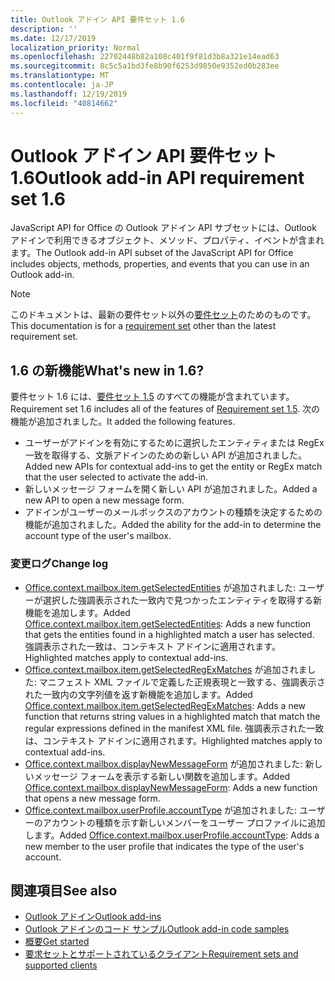 ```yaml
---
title: Outlook アドイン API 要件セット 1.6
description: ''
ms.date: 12/17/2019
localization_priority: Normal
ms.openlocfilehash: 22702448b82a108c401f9f81d3b8a321e14ead63
ms.sourcegitcommit: 8c5c5a1bd3fe8b90f6253d9850e9352ed0b283ee
ms.translationtype: MT
ms.contentlocale: ja-JP
ms.lasthandoff: 12/19/2019
ms.locfileid: "40814662"
---
```

# <a name="outlook-add-in-api-requirement-set-16"></a><span data-ttu-id="24473-102">Outlook アドイン API 要件セット 1.6</span><span class="sxs-lookup"><span data-stu-id="24473-102">Outlook add-in API requirement set 1.6</span></span>

<span data-ttu-id="24473-103">JavaScript API for Office の Outlook アドイン API サブセットには、Outlook アドインで利用できるオブジェクト、メソッド、プロパティ、イベントが含まれます。</span><span class="sxs-lookup"><span data-stu-id="24473-103">The Outlook add-in API subset of the JavaScript API for Office includes objects, methods, properties, and events that you can use in an Outlook add-in.</span></span>

> [!NOTE]
> <span data-ttu-id="24473-104">このドキュメントは、最新の要件セット以外の[要件セット](/office/dev/add-ins/reference/requirement-sets/outlook-api-requirement-sets)のためのものです。</span><span class="sxs-lookup"><span data-stu-id="24473-104">This documentation is for a [requirement set](/office/dev/add-ins/reference/requirement-sets/outlook-api-requirement-sets) other than the latest requirement set.</span></span>

## <a name="whats-new-in-16"></a><span data-ttu-id="24473-105">1.6 の新機能</span><span class="sxs-lookup"><span data-stu-id="24473-105">What's new in 1.6?</span></span>

<span data-ttu-id="24473-106">要件セット 1.6 には、[要件セット 1.5](../requirement-set-1.5/outlook-requirement-set-1.5.md) のすべての機能が含まれています。</span><span class="sxs-lookup"><span data-stu-id="24473-106">Requirement set 1.6 includes all of the features of [Requirement set 1.5](../requirement-set-1.5/outlook-requirement-set-1.5.md).</span></span> <span data-ttu-id="24473-107">次の機能が追加されました。</span><span class="sxs-lookup"><span data-stu-id="24473-107">It added the following features.</span></span>

- <span data-ttu-id="24473-108">ユーザーがアドインを有効にするために選択したエンティティまたは RegEx 一致を取得する、文脈アドインのための新しい API が追加されました。</span><span class="sxs-lookup"><span data-stu-id="24473-108">Added new APIs for contextual add-ins to get the entity or RegEx match that the user selected to activate the add-in.</span></span>
- <span data-ttu-id="24473-109">新しいメッセージ フォームを開く新しい API が追加されました。</span><span class="sxs-lookup"><span data-stu-id="24473-109">Added a new API to open a new message form.</span></span>
- <span data-ttu-id="24473-110">アドインがユーザーのメールボックスのアカウントの種類を決定するための機能が追加されました。</span><span class="sxs-lookup"><span data-stu-id="24473-110">Added the ability for the add-in to determine the account type of the user's mailbox.</span></span>

### <a name="change-log"></a><span data-ttu-id="24473-111">変更ログ</span><span class="sxs-lookup"><span data-stu-id="24473-111">Change log</span></span>

- <span data-ttu-id="24473-112">[Office.context.mailbox.item.getSelectedEntities](office.context.mailbox.item.md#methods) が追加されました: ユーザーが選択した強調表示された一致内で見つかったエンティティを取得する新機能を追加します。</span><span class="sxs-lookup"><span data-stu-id="24473-112">Added [Office.context.mailbox.item.getSelectedEntities](office.context.mailbox.item.md#methods): Adds a new function that gets the entities found in a highlighted match a user has selected.</span></span> <span data-ttu-id="24473-113">強調表示された一致は、コンテキスト アドインに適用されます。</span><span class="sxs-lookup"><span data-stu-id="24473-113">Highlighted matches apply to contextual add-ins.</span></span>
- <span data-ttu-id="24473-114">[Office.context.mailbox.item.getSelectedRegExMatches](office.context.mailbox.item.md#methods) が追加されました: マニフェスト XML ファイルで定義した正規表現と一致する、強調表示された一致内の文字列値を返す新機能を追加します。</span><span class="sxs-lookup"><span data-stu-id="24473-114">Added [Office.context.mailbox.item.getSelectedRegExMatches](office.context.mailbox.item.md#methods): Adds a new function that returns string values in a highlighted match that match the regular expressions defined in the manifest XML file.</span></span> <span data-ttu-id="24473-115">強調表示された一致は、コンテキスト アドインに適用されます。</span><span class="sxs-lookup"><span data-stu-id="24473-115">Highlighted matches apply to contextual add-ins.</span></span>
- <span data-ttu-id="24473-116">[Office.context.mailbox.displayNewMessageForm](office.context.mailbox.md#methods) が追加されました: 新しいメッセージ フォームを表示する新しい関数を追加します。</span><span class="sxs-lookup"><span data-stu-id="24473-116">Added [Office.context.mailbox.displayNewMessageForm](office.context.mailbox.md#methods): Adds a new function that opens a new message form.</span></span>
- <span data-ttu-id="24473-117">[Office.context.mailbox.userProfile.accountType](office.context.mailbox.userprofile.md#properties) が追加されました: ユーザーのアカウントの種類を示す新しいメンバーをユーザー プロファイルに追加します。</span><span class="sxs-lookup"><span data-stu-id="24473-117">Added [Office.context.mailbox.userProfile.accountType](office.context.mailbox.userprofile.md#properties): Adds a new member to the user profile that indicates the type of the user's account.</span></span>

## <a name="see-also"></a><span data-ttu-id="24473-118">関連項目</span><span class="sxs-lookup"><span data-stu-id="24473-118">See also</span></span>

- [<span data-ttu-id="24473-119">Outlook アドイン</span><span class="sxs-lookup"><span data-stu-id="24473-119">Outlook add-ins</span></span>](/outlook/add-ins/)
- [<span data-ttu-id="24473-120">Outlook アドインのコード サンプル</span><span class="sxs-lookup"><span data-stu-id="24473-120">Outlook add-in code samples</span></span>](https://developer.microsoft.com/outlook/gallery/?filterBy=Outlook,Samples,Add-ins)
- [<span data-ttu-id="24473-121">概要</span><span class="sxs-lookup"><span data-stu-id="24473-121">Get started</span></span>](/outlook/add-ins/quick-start)
- [<span data-ttu-id="24473-122">要求セットとサポートされているクライアント</span><span class="sxs-lookup"><span data-stu-id="24473-122">Requirement sets and supported clients</span></span>](../../requirement-sets/outlook-api-requirement-sets.md)
